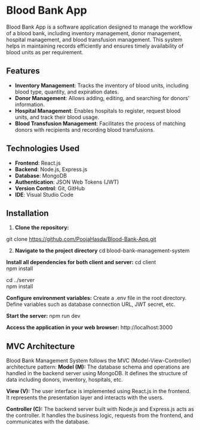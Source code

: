 # Blood Bank App
Blood Bank App is a software application designed to manage the workflow of a blood bank, including inventory management, donor management, hospital management, and blood transfusion management. This system helps in maintaining records efficiently and ensures timely availability of blood units as per requirement.

## Features

- **Inventory Management**: Tracks the inventory of blood units, including blood type, quantity, and expiration dates.
- **Donor Management**: Allows adding, editing, and searching for donors' information.
- **Hospital Management**: Enables hospitals to register, request blood units, and track their blood usage.
- **Blood Transfusion Management**: Facilitates the process of matching donors with recipients and recording blood transfusions.


## Technologies Used

- **Frontend**: React.js
- **Backend**: Node.js, Express.js
- **Database**: MongoDB
- **Authentication**: JSON Web Tokens (JWT)
- **Version Control**: Git, GitHub
- **IDE**: Visual Studio Code

## Installation

1. **Clone the repository:**

git clone https://github.com/PoojaHasda/Blood-Bank-App.git

2. **Navigate to the project directory**
cd blood-bank-management-system

**Install all dependencies for both client and server:**
cd client <br>
npm install

cd ../server<br>
npm install


**Configure environment variables:**
Create a .env file in the root directory.
Define variables such as database connection URL, JWT secret, etc.

**Start the server:**
npm run dev

**Access the application in your web browser:**
http://localhost:3000


## MVC Architecture
Blood Bank Management System follows the MVC (Model-View-Controller) architecture pattern:
**Model (M):** The database schema and operations are handled in the backend server using MongoDB. It defines the structure of data including donors, inventory, hospitals, etc.

**View (V):** The user interface is implemented using React.js in the frontend. It represents the presentation layer and interacts with the users.

**Controller (C):** The backend server built with Node.js and Express.js acts as the controller. It handles the business logic, requests from the frontend, and communicates with the database.